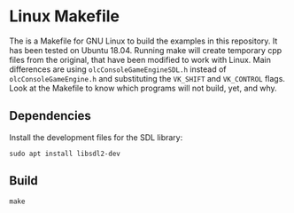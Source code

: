 # Linux Makefile
The is a Makefile for GNU Linux to build the examples in this repository. It has been tested on Ubuntu 18.04. Running make will create temporary cpp files from the original, that have been modified to work with Linux. Main differences are using `olcConsoleGameEngineSDL.h` instead of `olcConsoleGameEngine.h` and substituting the `VK_SHIFT` and `VK_CONTROL` flags. Look at the Makefile to know which programs will not build, yet, and why.

## Dependencies
Install the development files for the SDL library:
```
sudo apt install libsdl2-dev
```

## Build
```
make
```
